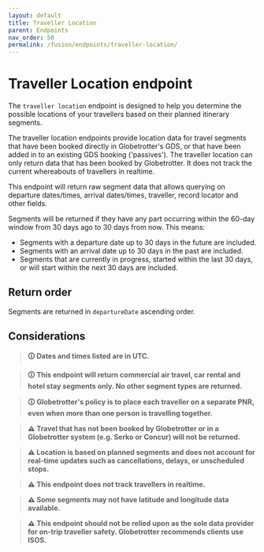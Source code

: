 ```yaml
---
layout: default
title: Traveller Location
parent: Endpoints
nav_order: 50
permalink: /fusion/endpoints/traveller-location/
---
```


# Traveller Location endpoint

The `traveller location` endpoint is designed to help you determine the possible locations of your travellers based on their planned itinerary segments.

The traveller location endpoints provide location data for travel segments that have been booked directly in Globetrotter's GDS, or that have been added in to an existing GDS booking ('passives'). The traveller location can only return data that has been booked by Globetrotter. It does not track the current whereabouts of travellers in realtime.

This endpoint will return raw segment data that allows querying on departure dates/times, arrival dates/times, traveller, record locator and other fields.

Segments will be returned if they have any part occurring within the 60-day window from 30 days ago to 30 days from now. This means:

- Segments with a departure date up to 30 days in the future are included.
- Segments with an arrival date up to 30 days in the past are included.
- Segments that are currently in progress, started within the last 30 days, or will start within the next 30 days are included.

## Return order

Segments are returned in `departureDate` ascending order.
 
## Considerations

> **🛈 Dates and times listed are in UTC.**

> **🛈 This endpoint will return commercial air travel, car rental and hotel stay segments only. No other segment types are returned.**

> **🛈 Globetrotter's policy is to place each traveller on a separate PNR, even when more than one person is travelling together.**

> **⚠ Travel that has not been booked by Globetrotter or in a Globetrotter system (e.g. Serko or Concur) will not be returned.**

> **⚠ Location is based on planned segments and does not account for real-time updates such as cancellations, delays, or unscheduled stops.**

> **⚠ This endpoint does not track travellers in realtime.**

> **⚠ Some segments may not have latitude and longitude data available.**

> **⚠ This endpoint should not be relied upon as the sole data provider for on-trip traveller safety. Globetrotter recommends clients use ISOS.**
